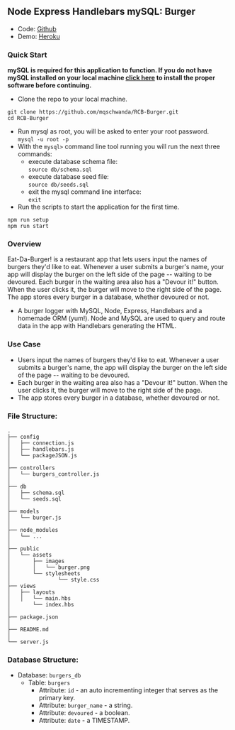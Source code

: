 ## Node Express Handlebars mySQL: Burger
* Code: [Github](https://github.com/mqschwanda/RCB-Burger)  
* Demo: [Heroku](https://rcb-burger.herokuapp.com/)

### Quick Start
**mySQL is required for this application to function. If you do not have mySQL installed on your local machine [click here](https://dev.mysql.com/downloads/installer/) to install the proper software before continuing.**  
* Clone the repo to your local machine.
```
git clone https://github.com/mqschwanda/RCB-Burger.git
cd RCB-Burger
```
* Run mysql as root, you will be asked to enter your root password.  
`mysql -u root -p`
* With the `mysql>` command line tool running you will run the next three commands:   
	* execute database schema file:  
	`source db/schema.sql`   
	* execute database seed file:  
	`source db/seeds.sql`   
	* exit the mysql command line interface:  
	`exit`
* Run the scripts to start the application for the first time.
```
npm run setup
npm run start
```

### Overview
Eat-Da-Burger! is a restaurant app that lets users input the names of burgers they'd like to eat. Whenever a user submits a burger's name, your app will display the burger on the left side of the page -- waiting to be devoured. Each burger in the waiting area also has a "Devour it!" button. When the user clicks it, the burger will move to the right side of the page. The app stores every burger in a database, whether devoured or not.
* A burger logger with MySQL, Node, Express, Handlebars and a homemade ORM (yum!). Node and MySQL are used to query and route data in the app with Handlebars generating the HTML.

### Use Case
* Users input the names of burgers they'd like to eat. Whenever a user submits a burger's name, the app will display the burger on the left side of the page -- waiting to be devoured.
* Each burger in the waiting area also has a "Devour it!" button. When the user clicks it, the burger will move to the right side of the page.
* The app stores every burger in a database, whether devoured or not.

### File Structure:
```
.
├── config
│   ├── connection.js
│   ├── handlebars.js
│   └── packageJSON.js
│ 
├── controllers
│   └── burgers_controller.js
│
├── db
│   ├── schema.sql
│   └── seeds.sql
│
├── models
│   └── burger.js
│ 
├── node_modules
│   └── ...
│
├── public
│   └── assets
│       ├── images
│       │   └── burger.png
│       └── stylesheets
│       		└── style.css
├── views    
│   ├── layouts
│   │   └── main.hbs
│		└── index.hbs
│
├── package.json
│
├── README.md
│
└── server.js

```

### Database Structure:
* Database: `burgers_db`
	* Table: `burgers`
		* Attribute: `id` - an auto incrementing integer that serves as the primary key.
		* Attribute: `burger_name` - a string.
		* Attribute: `devoured` - a boolean.
		* Attribute: `date` - a TIMESTAMP.

